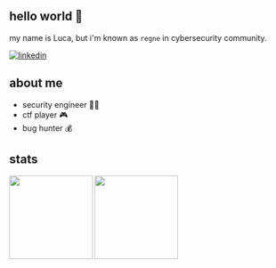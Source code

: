 ## hello world :tada:
my name is Luca, but i'm known as ``regne`` in cybersecurity community. 

<a href="https://linkedin.com/in/luca-ribeiro" target="_blank">
  <img src=https://img.shields.io/badge/linkedin-%231E77B5.svg?&style=plastic&logo=linkedin&logoColor=white alt=linkedin  />
</a>    

## about me
- security engineer :technologist:
- ctf player :video_game:
- bug hunter :moneybag:

## stats
<div>
  <img align="left" height="150px" src="https://github-readme-stats.vercel.app/api?username=luca-regne&show_icons=true&theme=synthwave&hide_border=true" />
  <img height="150px" src="https://github-readme-stats.vercel.app/api/top-langs/?username=luca-regne&layout=compact&hide=c&theme=synthwave&hide_border=true"/>
</div>
